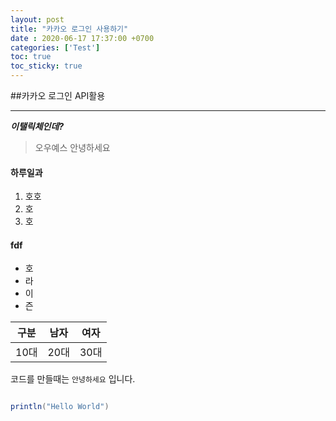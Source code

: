 ```yaml
---
layout: post
title: "카카오 로그인 사용하기"
date : 2020-06-17 17:37:00 +0700
categories: ['Test']
toc: true
toc_sticky: true
---
```




##카카오 로그인 API활용

***



***이탤릭체인데?***





>오우예스
안녕하세요

#### 하루일과

1. 호호
2. 호
3. 호

#### fdf

- 호
- 라
- 이
- 즌


| 구분 | 남자 | 여자 |
| --- | --- | --- |
| 10대 | 20대 | 30대 |

코드를 만들때는 `안녕하세요` 입니다.

```java

println("Hello World")

```
